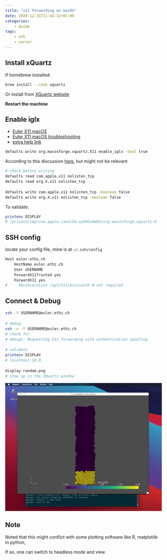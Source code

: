 ```yaml
---
title: "x11 Forwarding on macOS"
date: 2020-12-31T11:42:32+01:00
categories:
    - Guide
tags:
    - eth
    - server
---
```


## Install xQuartz

If homebrew installed:

```bash
brew install --cask xquartz
```

Or install from [XQuartz website](https://www.xquartz.org/)

**Restart the machine**

## Enable iglx

* [Euler X11 macOS](https://scicomp.ethz.ch/wiki/Accessing_the_clusters#Mac_OS_X)
* [Euler X11 macOS troubleshooting](https://scicomp.ethz.ch/wiki/Getting_started_with_clusters#Troubleshooting)
* [extra help link](https://www.visitusers.org/index.php?title=Re-enabling_INdirect_glx_on_your_X_server)

```bash
defaults write org.macosforge.xquartz.X11 enable_iglx -bool true
```

According to this discussion [here](https://discussions.apple.com/thread/2048176), but might not be relevant 

```bash
# check before writing
defaults read com.apple.x11 nolisten_tcp
defaults read org.X.x11 nolisten_tcp

defaults write com.apple.x11 nolisten_tcp -boolean false
defaults write org.X.x11 nolisten_tcp -boolean false
```

To validate:
```bash
printenv DISPLAY
# /private/tmp/com.apple.launchd.oyK9GxAmbh/org.macosforge.xquartz:0
```

## SSH config

locate your config file, mine is at `~/.ssh/config`

```bash
Host euler.ethz.ch                                                       
    HostName euler.ethz.ch                                                 
    User USERNAME                                                          
    ForwardX11Trusted yes                                                  
    ForwardX11 yes                                                         
#     XAuthLocation /opt/X11/bin/xauth # not required
```

## Connect & Debug

```bash
ssh -Y USERNAME@euler.ethz.ch

# debug
ssh -v -Y USERNAME@euler.ethz.ch
# check for 
# debug1: Requesting X11 forwarding with authentication spoofing.

# validate
printenv DISPLAY
# localhost:10.0

display random.png
# show up in the XQuartz window
```

![](/images/x11_foward_macos.png)

## Note

Noted that this might conflict with some plotting software like R, matplotlib in python, 

If so, one can switch to headless mode and view
